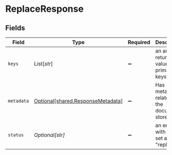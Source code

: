 # ReplaceResponse


## Fields

| Field                                                                        | Type                                                                         | Required                                                                     | Description                                                                  |
| ---------------------------------------------------------------------------- | ---------------------------------------------------------------------------- | ---------------------------------------------------------------------------- | ---------------------------------------------------------------------------- |
| `keys`                                                                       | List[*str*]                                                                  | :heavy_minus_sign:                                                           | an array returns the value of the primary keys.                              |
| `metadata`                                                                   | [Optional[shared.ResponseMetadata]](../../models/shared/responsemetadata.md) | :heavy_minus_sign:                                                           | Has metadata related to the documents stored.                                |
| `status`                                                                     | *Optional[str]*                                                              | :heavy_minus_sign:                                                           | an enum with value set as "replaced"                                         |